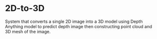 # 2D-to-3D
System that converts a single 2D image into a 3D model using Depth Anything model to predict depth image then constructing point cloud and 3D mesh of the image.
